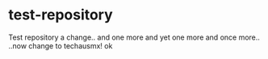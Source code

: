 # test-repository
Test repository
a change.. and one more
and yet one more
and once more..
..now change to techausmx!
ok